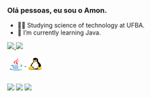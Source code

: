 ### Olá pessoas, eu sou o Amon.
- 🧑‍🎓 Studying science of technology at UFBA.
- 🌱 I’m currently learning Java.

<div>
  <a href="https://github.com/AmonCardim">
  <img height="180em" src="https://github-readme-stats.vercel.app/api?username=AmonCardim&show_icons=true&theme=dark&include_all_commits=true&count_private=true"/>
  <img height="180em" src="https://github-readme-stats.vercel.app/api/top-langs/?username=AmonCardim&layout=compact&langs_count=7&theme=dark"/>
</div>

 <div style="display: inline_block"><br>
  <img align="center" alt="Amon-Java" height="30" width="40" src="https://raw.githubusercontent.com/devicons/devicon/master/icons/java/java-original.svg">
  <img align="center" alt="Amon-Java" height="30" width="40" src="https://raw.githubusercontent.com/devicons/devicon/master/icons/linux/linux-original.svg">
 </div>
  
  ##
  
 <div>
   <a href="https://www.linkedin.com/in/amon-cardim-7844b517b/" target="_blank"><img src="https://img.shields.io/badge/-LinkedIn-%230077B5?style=for-the-badge&logo=linkedin&logoColor=white" target="_blank"></a> 
   <a href = "mailto:amoncardim@gmail.com"><img src="https://img.shields.io/badge/-Gmail-%23333?style=for-the-badge&logo=gmail&logoColor=white" target="_blank"></a>
   <a href="https://www.instagram.com/cardim.jpg/" target="_blank"><img src="https://img.shields.io/badge/-Instagram-%23E4405F?style=for-the-badge&logo=instagram&logoColor=white" target="_blank"></a> 
 </div>
